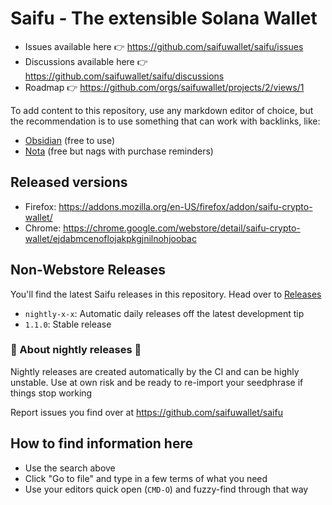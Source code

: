 # Saifu - The extensible Solana Wallet

- Issues available here 👉 https://github.com/saifuwallet/saifu/issues
- Discussions available here 👉 https://github.com/saifuwallet/saifu/discussions
- Roadmap 👉 https://github.com/orgs/saifuwallet/projects/2/views/1

To add content to this repository, use any markdown editor of choice, but the recommendation is to use something that can work with backlinks, like:

- [Obsidian](https://obsidian.md/) (free to use)
- [Nota](https://nota.md/) (free but nags with purchase reminders)

## Released versions

- Firefox: https://addons.mozilla.org/en-US/firefox/addon/saifu-crypto-wallet/
- Chrome: https://chrome.google.com/webstore/detail/saifu-crypto-wallet/ejdabmcenoflojakpkgjnilnohjoobac

## Non-Webstore Releases

You'll find the latest Saifu releases in this repository. Head over to [Releases](https://github.com/saifuwallet/saifu/releases)

- `nightly-x-x`: Automatic daily releases off the latest development tip
- `1.1.0`: Stable release

### 🌟 About nightly releases 🌟

Nightly releases are created automatically by the CI and can be highly unstable. Use at own risk and be ready to re-import your seedphrase if things stop working

Report issues you find over at https://github.com/saifuwallet/saifu

## How to find information here

- Use the search above
- Click "Go to file" and type in a few terms of what you need
- Use your editors quick open (`CMD-O`) and fuzzy-find through that way
